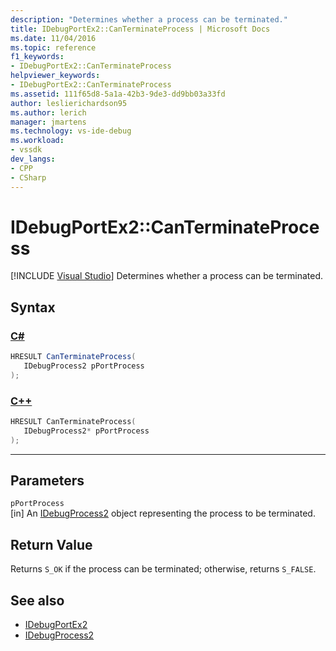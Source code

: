 ```yaml
---
description: "Determines whether a process can be terminated."
title: IDebugPortEx2::CanTerminateProcess | Microsoft Docs
ms.date: 11/04/2016
ms.topic: reference
f1_keywords:
- IDebugPortEx2::CanTerminateProcess
helpviewer_keywords:
- IDebugPortEx2::CanTerminateProcess
ms.assetid: 111f65d8-5a1a-42b3-9de3-dd9bb03a33fd
author: leslierichardson95
ms.author: lerich
manager: jmartens
ms.technology: vs-ide-debug
ms.workload:
- vssdk
dev_langs:
- CPP
- CSharp
---
```

# IDebugPortEx2::CanTerminateProcess

 [!INCLUDE [Visual Studio](~/includes/applies-to-version/vs-windows-only.md)]
Determines whether a process can be terminated.

## Syntax

### [C#](#tab/csharp)
```csharp
HRESULT CanTerminateProcess( 
   IDebugProcess2 pPortProcess
);
```
### [C++](#tab/cpp)
```cpp
HRESULT CanTerminateProcess( 
   IDebugProcess2* pPortProcess
);
```
---

## Parameters
`pPortProcess`\
[in] An [IDebugProcess2](../../../extensibility/debugger/reference/idebugprocess2.md) object representing the process to be terminated.

## Return Value
 Returns `S_OK` if the process can be terminated; otherwise, returns `S_FALSE`.

## See also
- [IDebugPortEx2](../../../extensibility/debugger/reference/idebugportex2.md)
- [IDebugProcess2](../../../extensibility/debugger/reference/idebugprocess2.md)

